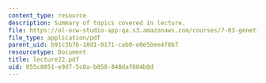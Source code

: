 ```yaml
---
content_type: resource
description: Summary of topics covered in lecture.
file: https://ol-ocw-studio-app-qa.s3.amazonaws.com/courses/7-03-genetics-fall-2004/055c8051e9d75c0ab058840daf884b8d_lecture22.pdf
file_type: application/pdf
parent_uid: b91c3b76-18d1-0171-cab0-e0e5bee4f8b7
resourcetype: Document
title: lecture22.pdf
uid: 055c8051-e9d7-5c0a-b058-840daf884b8d
---
```


